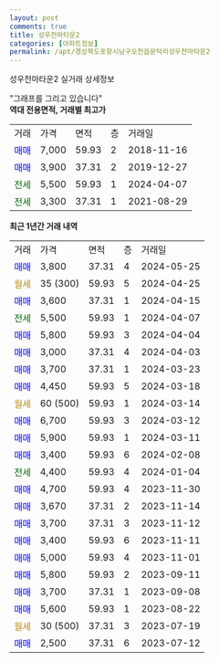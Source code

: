 ```yaml
---
layout: post
comments: true
title: 성우천마타운2
categories: [아파트정보]
permalink: /apt/경상북도포항시남구오천읍문덕리성우천마타운2
---
```


성우천마타운2 실거래 상세정보

<script type="text/javascript">
  google.charts.load('current', {'packages':['line', 'corechart']});
  google.charts.setOnLoadCallback(drawChart);

  function drawChart() {
    var data = new google.visualization.DataTable();
    data.addColumn('date', '거래일');
    data.addColumn('number', "매매");
    data.addColumn('number', "전세");
    data.addColumn('number', "전매");

    data.addRows([[new Date(Date.parse("2024-05-25")), 3800, null, null], [new Date(Date.parse("2024-04-25")), null, null, null], [new Date(Date.parse("2024-04-15")), 3600, null, null], [new Date(Date.parse("2024-04-07")), null, 5500, null], [new Date(Date.parse("2024-04-04")), 5800, null, null], [new Date(Date.parse("2024-04-03")), 3000, null, null], [new Date(Date.parse("2024-03-23")), 3700, null, null], [new Date(Date.parse("2024-03-18")), 4450, null, null], [new Date(Date.parse("2024-03-14")), null, null, null], [new Date(Date.parse("2024-03-12")), 6700, null, null], [new Date(Date.parse("2024-03-11")), 5900, null, null], [new Date(Date.parse("2024-02-08")), 3400, null, null], [new Date(Date.parse("2024-01-04")), null, 4400, null], [new Date(Date.parse("2023-11-30")), 4700, null, null], [new Date(Date.parse("2023-11-14")), 3670, null, null], [new Date(Date.parse("2023-11-12")), 3700, null, null], [new Date(Date.parse("2023-11-11")), 3400, null, null], [new Date(Date.parse("2023-11-01")), 5000, null, null], [new Date(Date.parse("2023-09-11")), 5800, null, null], [new Date(Date.parse("2023-09-08")), 3700, null, null], [new Date(Date.parse("2023-08-22")), 5600, null, null], [new Date(Date.parse("2023-07-19")), null, null, null], [new Date(Date.parse("2023-07-12")), 2500, null, null]]);

    var options = {
      hAxis: {
        format: 'yyyy/MM/dd'
      },    
      lineWidth: 0,
      pointsVisible: true,    
      title: '최근 1년간 유형별 실거래가 분포',
      legend: { position: 'bottom' }
    };

    var formatter = new google.visualization.NumberFormat({pattern:'###,###'} );
    formatter.format(data, 1);
    formatter.format(data, 2);
    
    setTimeout(function() {
        var chart = new google.visualization.LineChart(document.getElementById('columnchart_material'));
        chart.draw(data, (options));
        document.getElementById('loading').style.display = 'none';
    }, 200);
  }
</script>


<div id="loading" style="z-index:20; display: block; margin-left: 0px">"그래프를 그리고 있습니다"</div>
<div id="columnchart_material" style="width: 95%; margin-left: 0px; display: block"></div>
<!-- contents start -->
<b>역대 전용면적, 거래별 최고가</b>
<table class="sortable">
    <tr>
      <td>거래</td>
      <td>가격</td>
      <td>면적</td>
      <td>층</td>
      <td>거래일</td>
    </tr>
        <tr>
          <td><a style="color: blue">매매</a></td>
          <td>7,000</td>
          <td>59.93</td>
          <td>2</td>
          <td>2018-11-16</td>
        </tr>            <tr>
          <td><a style="color: blue">매매</a></td>
          <td>3,900</td>
          <td>37.31</td>
          <td>2</td>
          <td>2019-12-27</td>
        </tr>        
        <tr>
              <td><a style="color: darkgreen">전세</a></td>
              <td>5,500</td>
              <td>59.93</td>
              <td>1</td>
              <td>2024-04-07</td>
            </tr>            <tr>
              <td><a style="color: darkgreen">전세</a></td>
              <td>3,300</td>
              <td>37.31</td>
              <td>1</td>
              <td>2021-08-29</td>
            </tr>        
    
</table>

<b>최근 1년간 거래 내역</b>

<table class="sortable">
    <tr>
      <td>거래</td>
      <td>가격</td>
      <td>면적</td>
      <td>층</td>
      <td>거래일</td>
    </tr>
    <tr>
      <td><a style="color: blue">매매</a></td>
      <td>3,800</td>
      <td>37.31</td>
      <td>4</td>
      <td>2024-05-25</td>
    </tr>          <tr>
      <td><a style="color: darkgoldenrod">월세</a></td>
      <td>35 (300)</td>
      <td>59.93</td>
      <td>5</td>
      <td>2024-04-25</td>
    </tr>          <tr>
      <td><a style="color: blue">매매</a></td>
      <td>3,600</td>
      <td>37.31</td>
      <td>1</td>
      <td>2024-04-15</td>
    </tr>          <tr>
      <td><a style="color: darkgreen">전세</a></td>
      <td>5,500</td>
      <td>59.93</td>
      <td>1</td>
      <td>2024-04-07</td>
    </tr>          <tr>
      <td><a style="color: blue">매매</a></td>
      <td>5,800</td>
      <td>59.93</td>
      <td>3</td>
      <td>2024-04-04</td>
    </tr>          <tr>
      <td><a style="color: blue">매매</a></td>
      <td>3,000</td>
      <td>37.31</td>
      <td>4</td>
      <td>2024-04-03</td>
    </tr>          <tr>
      <td><a style="color: blue">매매</a></td>
      <td>3,700</td>
      <td>37.31</td>
      <td>1</td>
      <td>2024-03-23</td>
    </tr>          <tr>
      <td><a style="color: blue">매매</a></td>
      <td>4,450</td>
      <td>59.93</td>
      <td>5</td>
      <td>2024-03-18</td>
    </tr>          <tr>
      <td><a style="color: darkgoldenrod">월세</a></td>
      <td>60 (500)</td>
      <td>59.93</td>
      <td>1</td>
      <td>2024-03-14</td>
    </tr>          <tr>
      <td><a style="color: blue">매매</a></td>
      <td>6,700</td>
      <td>59.93</td>
      <td>3</td>
      <td>2024-03-12</td>
    </tr>          <tr>
      <td><a style="color: blue">매매</a></td>
      <td>5,900</td>
      <td>59.93</td>
      <td>1</td>
      <td>2024-03-11</td>
    </tr>          <tr>
      <td><a style="color: blue">매매</a></td>
      <td>3,400</td>
      <td>59.93</td>
      <td>6</td>
      <td>2024-02-08</td>
    </tr>          <tr>
      <td><a style="color: darkgreen">전세</a></td>
      <td>4,400</td>
      <td>59.93</td>
      <td>4</td>
      <td>2024-01-04</td>
    </tr>          <tr>
      <td><a style="color: blue">매매</a></td>
      <td>4,700</td>
      <td>59.93</td>
      <td>4</td>
      <td>2023-11-30</td>
    </tr>          <tr>
      <td><a style="color: blue">매매</a></td>
      <td>3,670</td>
      <td>37.31</td>
      <td>2</td>
      <td>2023-11-14</td>
    </tr>          <tr>
      <td><a style="color: blue">매매</a></td>
      <td>3,700</td>
      <td>37.31</td>
      <td>3</td>
      <td>2023-11-12</td>
    </tr>          <tr>
      <td><a style="color: blue">매매</a></td>
      <td>3,400</td>
      <td>59.93</td>
      <td>6</td>
      <td>2023-11-11</td>
    </tr>          <tr>
      <td><a style="color: blue">매매</a></td>
      <td>5,000</td>
      <td>59.93</td>
      <td>4</td>
      <td>2023-11-01</td>
    </tr>          <tr>
      <td><a style="color: blue">매매</a></td>
      <td>5,800</td>
      <td>59.93</td>
      <td>2</td>
      <td>2023-09-11</td>
    </tr>          <tr>
      <td><a style="color: blue">매매</a></td>
      <td>3,700</td>
      <td>37.31</td>
      <td>1</td>
      <td>2023-09-08</td>
    </tr>          <tr>
      <td><a style="color: blue">매매</a></td>
      <td>5,600</td>
      <td>59.93</td>
      <td>1</td>
      <td>2023-08-22</td>
    </tr>          <tr>
      <td><a style="color: darkgoldenrod">월세</a></td>
      <td>30 (500)</td>
      <td>37.31</td>
      <td>3</td>
      <td>2023-07-19</td>
    </tr>          <tr>
      <td><a style="color: blue">매매</a></td>
      <td>2,500</td>
      <td>37.31</td>
      <td>6</td>
      <td>2023-07-12</td>
    </tr>      </table>
<!-- contents end -->    

